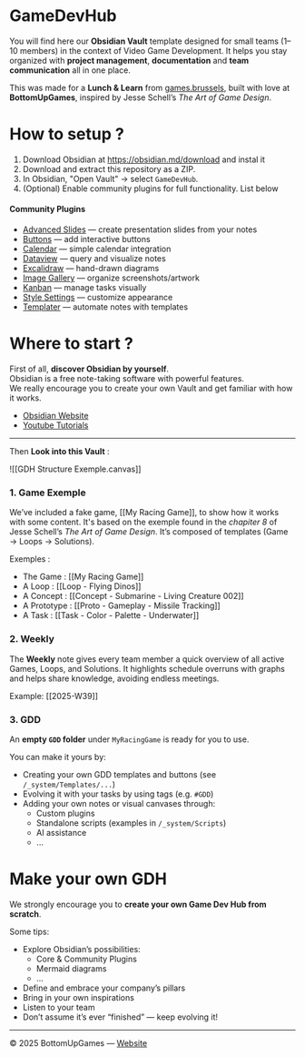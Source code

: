 # GameDevHub

You will find here our **Obsidian Vault** template designed for small teams (1–10 members)  in the context of Video Game Development. It helps you stay organized with **project management**, **documentation** and **team communication** all in one place. 

This was made for a **Lunch & Learn** from [games.brussels](https://games.brussels/), built with love at **BottomUpGames**, inspired by Jesse Schell’s _The Art of Game Design_.

# How to setup ?

1. Download Obsidian at https://obsidian.md/download and instal it
2. Download and extract this repository as a ZIP.
3. In Obsidian, "Open Vault" → select `GameDevHub`.
4. (Optional) Enable community plugins for full functionality. List below

#### Community Plugins
- [Advanced Slides](https://github.com/MSzturc/obsidian-advanced-slides) — create presentation slides from your notes  
- [Buttons](https://github.com/shabegom/buttons) — add interactive buttons  
- [Calendar](https://github.com/liamcain/obsidian-calendar-plugin) — simple calendar integration  
- [Dataview](https://github.com/blacksmithgu/obsidian-dataview) — query and visualize notes  
- [Excalidraw](https://github.com/zsviczian/obsidian-excalidraw-plugin) — hand-drawn diagrams  
- [Image Gallery](https://github.com/lucaorio/obsidian-image-gallery) — organize screenshots/artwork  
- [Kanban](https://github.com/mgmeyers/obsidian-kanban) — manage tasks visually  
- [Style Settings](https://github.com/mgmeyers/obsidian-style-settings) — customize appearance  
- [Templater](https://github.com/SilentVoid13/Templater) — automate notes with templates 


# Where to start ?

First of all, **discover Obsidian by yourself**.  
Obsidian is a free note-taking software with powerful features.  
We really encourage you to create your own Vault and get familiar with how it works.

- [Obsidian Website](https://help.obsidian.md/)
- [Youtube Tutorials](https://youtu.be/OUrOfIqvGS4?si=PHphg4gXKw_BQOXi)

---

Then **Look into this Vault** :

![[GDH Structure Exemple.canvas]]

### 1. Game Exemple
We’ve included a fake game, [[My Racing Game]], to show how it works with some content. It's based on the exemple found in the *chapiter 8* of Jesse Schell’s *The Art of Game Design*.
It’s composed of templates (Game → Loops → Solutions).

Exemples :
- The Game : [[My Racing Game]]
- A Loop : [[Loop - Flying Dinos]]
- A Concept : [[Concept - Submarine - Living Creature 002]]
- A Prototype : [[Proto - Gameplay - Missile Tracking]]
- A Task : [[Task - Color - Palette - Underwater]]

### 2. Weekly
The **Weekly** note gives every team member a quick overview of all active Games, Loops, and Solutions. It highlights schedule overruns with graphs and helps share knowledge, avoiding endless meetings.

Example: [[2025-W39]]

### 3. GDD
An **empty `GDD` folder** under `MyRacingGame` is ready for you to use.

You can make it yours by:
- Creating your own GDD templates and buttons (see `/_system/Templates/...`)  
- Evolving it with your tasks by using tags (e.g. `#GDD`)
- Adding your own notes or visual canvases through:
  - Custom plugins
  - Standalone scripts (examples in `/_system/Scripts`)
  - AI assistance
  - ...

# Make your own GDH

We strongly encourage you to **create your own Game Dev Hub from scratch**.

Some tips:
- Explore Obsidian’s possibilities:
  - Core & Community Plugins
  - Mermaid diagrams
  - …
- Define and embrace your company’s pillars
- Bring in your own inspirations
- Listen to your team
- Don’t assume it’s ever “finished” — keep evolving it!

---
© 2025 BottomUpGames — [Website](https://bottomupgames.com)

